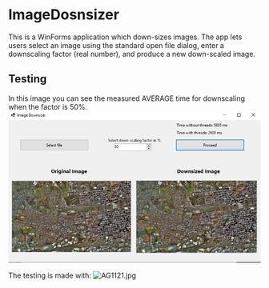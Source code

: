 # ImageDosnsizer

This is a WinForms application which down-sizes images. 
The app lets users select an image using the standard open file dialog, enter a downscaling factor (real number), and produce a new down-scaled image.  

## Testing

In this image you can see the measured AVERAGE time for downscaling when the factor is 50%. 
![AVERAGE TIME](src/AverageTimeDownscaling.png)

The testing is made with: 
![AG1121.jpg](src/AG1121.jpg)
